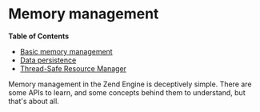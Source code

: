 Memory management
=================

**Table of Contents**

-   [Basic memory management](/internals2/memory/management.html)
-   [Data persistence](/internals2/memory/persistence.html)
-   [Thread-Safe Resource Manager](/internals2/memory/tsrm.html)

Memory management in the Zend Engine is deceptively simple. There are
some APIs to learn, and some concepts behind them to understand, but
that's about all.
